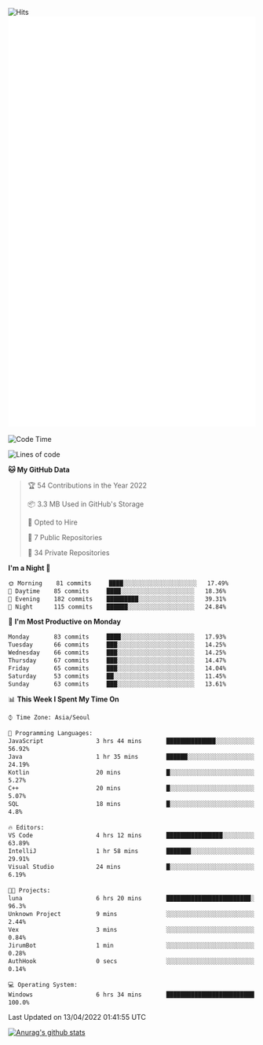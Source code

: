 ![Hits](https://hits.seeyoufarm.com/api/count/incr/badge.svg?url=https%3A%2F%2Fgithub.com%2Fkokose1234&count_bg=%2379C83D&title_bg=%23555555&icon=apple.svg&icon_color=%23E7E7E7&title=hits&edge_flat=false)
<br/>
![Metrics](https://github.com/kokose1234/kokose1234/blob/main/github-metrics.svg)

<!--START_SECTION:waka-->
![Code Time](http://img.shields.io/badge/Code%20Time-620%20hrs%204%20mins-blue)

![Lines of code](https://img.shields.io/badge/From%20Hello%20World%20I%27ve%20Written-2%20Million%20lines%20of%20code-blue)

**🐱 My GitHub Data** 

> 🏆 54 Contributions in the Year 2022
 > 
> 📦 3.3 MB Used in GitHub's Storage 
 > 
> 💼 Opted to Hire
 > 
> 📜 7 Public Repositories 
 > 
> 🔑 34 Private Repositories  
 > 
**I'm a Night 🦉** 

```text
🌞 Morning    81 commits     ████░░░░░░░░░░░░░░░░░░░░░   17.49% 
🌆 Daytime    85 commits     ████░░░░░░░░░░░░░░░░░░░░░   18.36% 
🌃 Evening    182 commits    █████████░░░░░░░░░░░░░░░░   39.31% 
🌙 Night      115 commits    ██████░░░░░░░░░░░░░░░░░░░   24.84%

```
📅 **I'm Most Productive on Monday** 

```text
Monday       83 commits     ████░░░░░░░░░░░░░░░░░░░░░   17.93% 
Tuesday      66 commits     ███░░░░░░░░░░░░░░░░░░░░░░   14.25% 
Wednesday    66 commits     ███░░░░░░░░░░░░░░░░░░░░░░   14.25% 
Thursday     67 commits     ███░░░░░░░░░░░░░░░░░░░░░░   14.47% 
Friday       65 commits     ███░░░░░░░░░░░░░░░░░░░░░░   14.04% 
Saturday     53 commits     ██░░░░░░░░░░░░░░░░░░░░░░░   11.45% 
Sunday       63 commits     ███░░░░░░░░░░░░░░░░░░░░░░   13.61%

```


📊 **This Week I Spent My Time On** 

```text
⌚︎ Time Zone: Asia/Seoul

💬 Programming Languages: 
JavaScript               3 hrs 44 mins       ██████████████░░░░░░░░░░░   56.92% 
Java                     1 hr 35 mins        ██████░░░░░░░░░░░░░░░░░░░   24.19% 
Kotlin                   20 mins             █░░░░░░░░░░░░░░░░░░░░░░░░   5.27% 
C++                      20 mins             █░░░░░░░░░░░░░░░░░░░░░░░░   5.07% 
SQL                      18 mins             █░░░░░░░░░░░░░░░░░░░░░░░░   4.8%

🔥 Editors: 
VS Code                  4 hrs 12 mins       ████████████████░░░░░░░░░   63.89% 
IntelliJ                 1 hr 58 mins        ███████░░░░░░░░░░░░░░░░░░   29.91% 
Visual Studio            24 mins             █░░░░░░░░░░░░░░░░░░░░░░░░   6.19%

🐱‍💻 Projects: 
luna                     6 hrs 20 mins       ████████████████████████░   96.3% 
Unknown Project          9 mins              ░░░░░░░░░░░░░░░░░░░░░░░░░   2.44% 
Vex                      3 mins              ░░░░░░░░░░░░░░░░░░░░░░░░░   0.84% 
JirumBot                 1 min               ░░░░░░░░░░░░░░░░░░░░░░░░░   0.28% 
AuthHook                 0 secs              ░░░░░░░░░░░░░░░░░░░░░░░░░   0.14%

💻 Operating System: 
Windows                  6 hrs 34 mins       █████████████████████████   100.0%

```


 Last Updated on 13/04/2022 01:41:55 UTC
<!--END_SECTION:waka-->

[![Anurag's github stats](https://github-readme-stats.vercel.app/api?username=kokose1234&theme=dracula)](https://github.com/anuraghazra/github-readme-stats)



	
